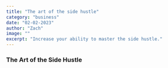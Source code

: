 ```yaml
---
title: "The art of the side hustle"
category: "business"
date: "02-02-2023"
author: "Zach"
image: ""
excerpt: "Increase your ability to master the side hustle."
---
```


### The Art of the Side Hustle